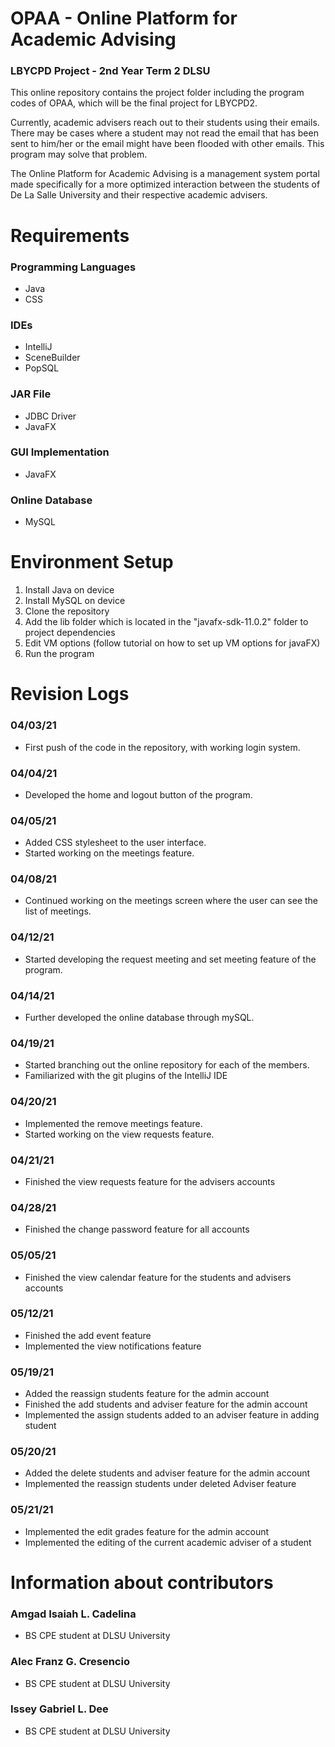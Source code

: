 # OPAA - Online Platform for Academic Advising
### LBYCPD Project - 2nd Year Term 2 DLSU

This online repository contains the project folder including the program codes of OPAA, which will be the final project for LBYCPD2. 

Currently, academic advisers reach out to their students using their emails. There may be cases where 
a student may not read the email that has been sent to him/her or the email might have been flooded with other emails. 
This program may solve that problem.

The Online Platform for Academic Advising is a management system portal made specifically for a more 
optimized interaction between the students of De La Salle University and their respective academic advisers.


# Requirements
### Programming Languages 
- Java
- CSS

### IDEs
- IntelliJ
- SceneBuilder
- PopSQL

### JAR File 
- JDBC Driver
- JavaFX

### GUI Implementation
- JavaFX

### Online Database 
- MySQL

# Environment Setup
1.  Install Java on device
2.  Install MySQL on device
3.  Clone the repository
4.  Add the lib folder which is located in the "javafx-sdk-11.0.2" folder to project dependencies 
5.  Edit VM options (follow tutorial on how to set up VM options for javaFX)
6.  Run the program

# Revision Logs
### 04/03/21 
- First push of the code in the repository, with working login system.

### 04/04/21 
- Developed the home and logout button of the program.

### 04/05/21 
- Added CSS stylesheet to the user interface. 
- Started working on the meetings feature. 

### 04/08/21 
- Continued working on the meetings screen where the user can see the list of meetings.

### 04/12/21 
- Started developing the request meeting and set meeting feature of the program.

### 04/14/21
- Further developed the online database through mySQL. 

### 04/19/21
- Started branching out the online repository for each of the members.
- Familiarized with the git plugins of the IntelliJ IDE

### 04/20/21
- Implemented the remove meetings feature.
- Started working on the view requests feature.

### 04/21/21
- Finished the view requests feature for the advisers accounts

### 04/28/21
- Finished the change password feature for all accounts

### 05/05/21
- Finished the view calendar feature for the students and advisers accounts

### 05/12/21
- Finished the add event feature
- Implemented the view notifications feature

### 05/19/21
- Added the reassign students feature for the admin account
- Finished the add students and adviser feature for the admin account
- Implemented the assign students added to an adviser feature in adding student

### 05/20/21
- Added the delete students and adviser feature for the admin account
- Implemented the reassign students under deleted Adviser feature

### 05/21/21
- Implemented the edit grades feature for the admin account
- Implemented the editing of the  current academic adviser of a student

# Information about contributors

### Amgad Isaiah L. Cadelina

- BS CPE student at DLSU University

### Alec Franz G. Cresencio

- BS CPE student at DLSU University

### Issey Gabriel L. Dee

- BS CPE student at DLSU University
